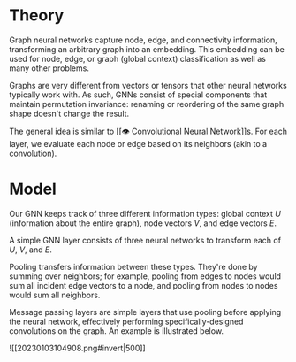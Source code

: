 # Theory
Graph neural networks capture node, edge, and connectivity information, transforming an arbitrary graph into an embedding. This embedding can be used for node, edge, or graph (global context) classification as well as many other problems.

Graphs are very different from vectors or tensors that other neural networks typically work with. As such, GNNs consist of special components that maintain permutation invariance: renaming or reordering of the same graph shape doesn't change the result.

The general idea is similar to [[👁️ Convolutional Neural Network]]s. For each layer, we evaluate each node or edge based on its neighbors (akin to a convolution).

# Model
Our GNN keeps track of three different information types: global context $U$ (information about the entire graph), node vectors $V$, and edge vectors $E$.

A simple GNN layer consists of three neural networks to transform each of $U$, $V$, and $E$.

Pooling transfers information between these types. They're done by summing over neighbors; for example, pooling from edges to nodes would sum all incident edge vectors to a node, and pooling from nodes to nodes would sum all neighbors.

Message passing layers are simple layers that use pooling before applying the neural network, effectively performing specifically-designed convolutions on the graph. An example is illustrated below.

![[20230103104908.png#invert|500]]